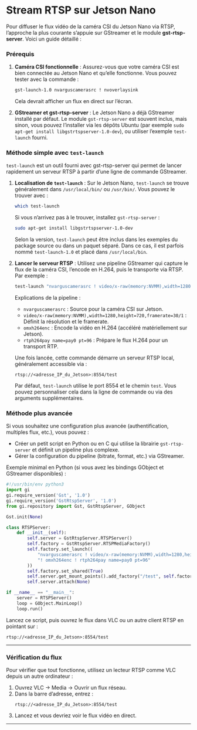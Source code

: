 # Stream RTSP sur Jetson Nano
Pour diffuser le flux vidéo de la caméra CSI du Jetson Nano via RTSP, l’approche la plus courante s’appuie sur GStreamer et le module **gst-rtsp-server**. Voici un guide détaillé :

### Prérequis

1. **Caméra CSI fonctionnelle** : Assurez-vous que votre caméra CSI est bien connectée au Jetson Nano et qu’elle fonctionne. Vous pouvez tester avec la commande :  
   ```bash
   gst-launch-1.0 nvarguscamerasrc ! nvoverlaysink
   ```  
   Cela devrait afficher un flux en direct sur l’écran.

2. **GStreamer et gst-rtsp-server** : Le Jetson Nano a déjà GStreamer installé par défaut. Le module `gst-rtsp-server` est souvent inclus, mais sinon, vous pouvez l’installer via les dépôts Ubuntu (par exemple `sudo apt-get install libgstrtspserver-1.0-dev`), ou utiliser l’exemple `test-launch` fourni.

### Méthode simple avec `test-launch`

`test-launch` est un outil fourni avec gst-rtsp-server qui permet de lancer rapidement un serveur RTSP à partir d’une ligne de commande GStreamer.

1. **Localisation de `test-launch`** : Sur le Jetson Nano, `test-launch` se trouve généralement dans `/usr/local/bin/` ou `/usr/bin/`. Vous pouvez le trouver avec :  
   ```bash
   which test-launch
   ```
   
   Si vous n’arrivez pas à le trouver, installez `gst-rtsp-server` :
   ```bash
   sudo apt-get install libgstrtspserver-1.0-dev
   ```
   Selon la version, `test-launch` peut être inclus dans les exemples du package source ou dans un paquet séparé. Dans ce cas, il est parfois nommé `test-launch-1.0` et placé dans `/usr/local/bin`.

2. **Lancer le serveur RTSP** : Utilisez une pipeline GStreamer qui capture le flux de la caméra CSI, l’encode en H.264, puis le transporte via RTSP. Par exemple :  
   ```bash
   test-launch "nvarguscamerasrc ! video/x-raw(memory:NVMM),width=1280,height=720,framerate=30/1 ! omxh264enc ! rtph264pay name=pay0 pt=96"
   ```
   
   Explications de la pipeline :
   - `nvarguscamerasrc` : Source pour la caméra CSI sur Jetson.
   - `video/x-raw(memory:NVMM),width=1280,height=720,framerate=30/1` : Définit la résolution et le framerate.
   - `omxh264enc` : Encode la vidéo en H.264 (accéléré matériellement sur Jetson).
   - `rtph264pay name=pay0 pt=96` : Prépare le flux H.264 pour un transport RTP.

   Une fois lancée, cette commande démarre un serveur RTSP local, généralement accessible via :
   ```
   rtsp://<adresse_IP_du_Jetson>:8554/test
   ```

   Par défaut, `test-launch` utilise le port 8554 et le chemin `test`. Vous pouvez personnaliser cela dans la ligne de commande ou via des arguments supplémentaires.

### Méthode plus avancée

Si vous souhaitez une configuration plus avancée (authentification, multiples flux, etc.), vous pouvez :

- Créer un petit script en Python ou en C qui utilise la librairie `gst-rtsp-server` et définit un pipeline plus complexe.
- Gérer la configuration du pipeline (bitrate, format, etc.) via GStreamer.

Exemple minimal en Python (si vous avez les bindings GObject et GStreamer disponibles) :

```python
#!/usr/bin/env python3
import gi
gi.require_version('Gst', '1.0')
gi.require_version('GstRtspServer', '1.0')
from gi.repository import Gst, GstRtspServer, GObject

Gst.init(None)

class RTSPServer:
    def __init__(self):
        self.server = GstRtspServer.RTSPServer()
        self.factory = GstRtspServer.RTSPMediaFactory()
        self.factory.set_launch((
            "nvarguscamerasrc ! video/x-raw(memory:NVMM),width=1280,height=720,framerate=30/1 "
            "! omxh264enc ! rtph264pay name=pay0 pt=96"
        ))
        self.factory.set_shared(True)
        self.server.get_mount_points().add_factory("/test", self.factory)
        self.server.attach(None)

if __name__ == "__main__":
    server = RTSPServer()
    loop = GObject.MainLoop()
    loop.run()
```

Lancez ce script, puis ouvrez le flux dans VLC ou un autre client RTSP en pointant sur :
```
rtsp://<adresse_IP_du_Jetson>:8554/test
```

---

### Vérification du flux

Pour vérifier que tout fonctionne, utilisez un lecteur RTSP comme VLC depuis un autre ordinateur :

1. Ouvrez VLC → Media → Ouvrir un flux réseau.
2. Dans la barre d’adresse, entrez :  
   ```
   rtsp://<adresse_IP_du_Jetson>:8554/test
   ```
3. Lancez et vous devriez voir le flux vidéo en direct.

---
